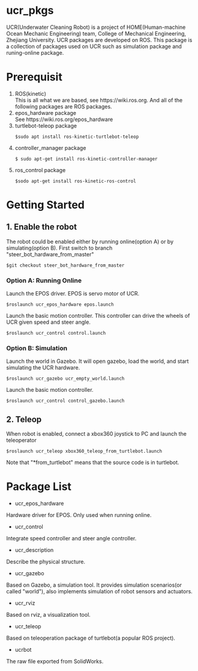 # ucr_pkgs
UCR(Underwater Cleaning Robot) is a project of HOME(Human-machine Ocean Mechanic Engineering) team, College of Mechanical Engineering, Zhejiang University. UCR packages are developed on ROS. This package is a collection of packages used on UCR such as simulation package and runing-online package.

# Prerequisit
<ol>
<li> ROS(kinetic) </li>
This is all what we are based, see https://wiki.ros.org. And all of the following packages are ROS packages.
<li> epos_hardware package </li>
See https://wiki.ros.org/epos_hardware
<li> turtlebot-teleop package </li>

```$sudo apt install ros-kinetic-turtlebot-teleop```

<li> controller_manager package </li>

```$ sudo apt-get install ros-kinetic-controller-manager```
<li> ros_control package </li>

```$sodo apt-get install ros-kinetic-ros-control```

</ol>

# Getting Started
## 1. Enable the robot
The robot could be enabled either by running online(option A) or by simulating(option B). First switch to branch "steer_bot_hardware_from_master"

```$git checkout steer_bot_hardware_from_master```


### Option A: Running Online
Launch the EPOS driver. EPOS is servo motor of UCR.

```$roslaunch ucr_epos_hardware epos.launch```

Launch the basic motion controller. This controller can drive the wheels of UCR given speed and steer angle.

```$roslaunch ucr_control control.launch```

### Option B: Simulation
Launch the world in Gazebo. It will open gazebo, load the world, and start simulating the UCR hardware.

```$roslaunch ucr_gazebo ucr_empty_world.launch```

Launch the basic motion controller.

```$roslaunch ucr_control control_gazebo.launch```

## 2. Teleop
When robot is enabled, connect a xbox360 joystick to PC and launch the teleoperator

```$roslaunch ucr_teleop xbox360_teleop_from_turtlebot.launch```

Note that "*from_turtlebot" means that the source code is in turtlebot.

# Package List
* ucr_epos_hardware

Hardware driver for EPOS. Only used when running online.

* ucr_control

Integrate speed controller and steer angle controller.

* ucr_description

Describe the physical structure.

* ucr_gazebo

Based on Gazebo, a simulation tool. It provides simulation scenarios(or called "world"), also implements simulation of robot sensors and actuators.

* ucr_rviz

Based on rviz, a visualization tool.

* ucr_teleop

Based on teleoperation package of turtlebot(a popular ROS project).

* ucrbot

The raw file exported from SolidWorks.
